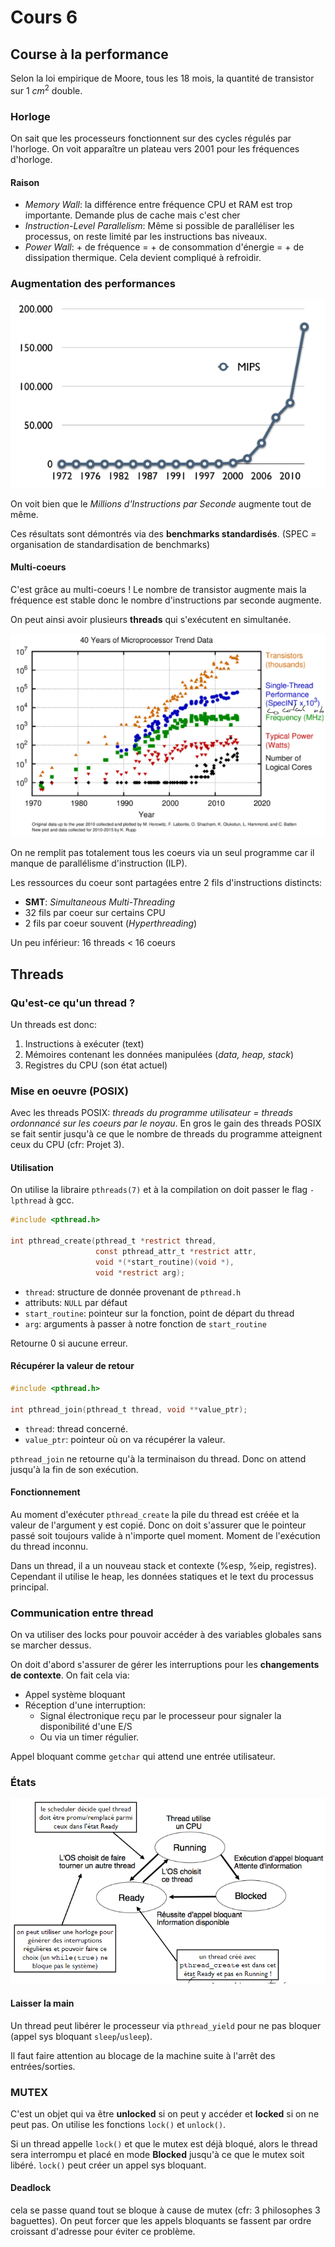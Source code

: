 

# Cours 6

## Course à la performance

Selon la loi empirique de Moore, tous les 18 mois, la quantité de transistor sur $1$ $cm^2$ double.

### Horloge

On sait que les processeurs fonctionnent sur des cycles régulés par l'horloge. On voit apparaître un plateau vers 2001 pour les fréquences d'horloge.

#### Raison

- *Memory Wall*: la différence entre fréquence CPU et RAM est trop importante. Demande plus de cache mais c'est cher
- *Instruction-Level Parallelism*: Même si possible de paralléliser les processus, on reste limité par les instructions bas niveaux.
- *Power Wall*: + de fréquence = + de consommation d'énergie = + de dissipation thermique. Cela devient compliqué à refroidir.

### Augmentation des performances

![Alt text](image-22.png)

On voit bien que le *Millions d'Instructions par Seconde* augmente tout de même. 

Ces résultats sont démontrés via des **benchmarks standardisés**. (SPEC = organisation de standardisation de benchmarks)

#### Multi-coeurs

C'est grâce au multi-coeurs ! Le nombre de transistor augmente mais la fréquence est stable donc le nombre d'instructions par seconde augmente.

On peut ainsi avoir plusieurs **threads** qui s'exécutent en simultanée.

![Alt text](image-23.png)

On ne remplit pas totalement tous les coeurs via un seul programme car il manque de parallélisme d'instruction (ILP). 

Les ressources du coeur sont partagées entre 2 fils d'instructions distincts:

- **SMT**: *Simultaneous Multi-Threading*
- 32 fils par coeur sur certains CPU
- 2 fils par coeur souvent (*Hyperthreading*)

Un peu inférieur: 16 threads < 16 coeurs

## Threads

### Qu'est-ce qu'un thread ?

Un threads est donc:

1. Instructions à exécuter (text)
2. Mémoires contenant les données manipulées (*data, heap, stack*)
3. Registres du CPU (son état actuel)

### Mise en oeuvre (POSIX)

Avec les threads POSIX: *threads du programme utilisateur = threads ordonnancé sur les coeurs par le noyau*. En gros le gain des threads POSIX se fait sentir jusqu'à ce que le nombre de threads du programme atteignent ceux du CPU (cfr: Projet 3).

#### Utilisation

On utilise la libraire `pthreads(7)` et à la compilation on doit passer le flag `-lpthread` à gcc.

```c
#include <pthread.h>

int pthread_create(pthread_t *restrict thread,
                   const pthread_attr_t *restrict attr,
                   void *(*start_routine)(void *),
                   void *restrict arg);
``` 

- `thread`: structure de donnée provenant de `pthread.h`
- attributs: `NULL` par défaut
- `start_routine`: pointeur sur la fonction, point de départ du thread
- `arg`: arguments à passer à notre fonction de `start_routine`

Retourne $0$ si aucune erreur.

#### Récupérer la valeur de retour

```c
#include <pthread.h>

int pthread_join(pthread_t thread, void **value_ptr);
```

- `thread`: thread concerné.
- `value_ptr`: pointeur où on va récupérer la valeur.

`pthread_join` ne retourne qu'à la terminaison du thread. Donc on attend jusqu'à la fin de son exécution.

#### Fonctionnement

Au moment d'exécuter `pthread_create` la pile du thread est créée et la valeur de l'argument y est copié. Donc on doit s'assurer que le pointeur passé soit toujours valide à n'importe quel moment. Moment de l'exécution du thread inconnu.

Dans un thread, il a un nouveau stack et contexte (%esp, %eip, registres). Cependant il utilise le heap, les données statiques et le text du processus principal.

### Communication entre thread

On va utiliser des locks pour pouvoir accéder à des variables globales sans se marcher dessus. 

On doit d'abord s'assurer de gérer les interruptions pour les **changements de contexte**. On fait cela via:

- Appel système bloquant
- Réception d'une interruption:
  - Signal électronique reçu par le processeur pour signaler la disponibilité d'une E/S
  - Ou via un timer régulier.

Appel bloquant comme `getchar` qui attend une entrée utilisateur.

### États

![Alt text](image-24.png)

#### Laisser la main

Un thread peut libérer le processeur via `pthread_yield` pour ne pas bloquer (appel sys bloquant `sleep`/`usleep`). 

Il faut faire attention au blocage de la machine suite à l'arrêt des entrées/sorties.

### MUTEX

C'est un objet qui va être **unlocked** si on peut y accéder et **locked** si on ne peut pas. On utilise les fonctions `lock()` et `unlock()`. 

Si un thread appelle `lock()` et que le mutex est déjà bloqué, alors le thread sera interrompu et placé en mode **Blocked** jusqu'à ce que le mutex soit libéré. `lock()` peut créer un appel sys bloquant.

#### Deadlock

cela se passe quand tout se bloque à cause de mutex (cfr: 3 philosophes 3 baguettes). On peut forcer que les appels bloquants se fassent par ordre croissant d'adresse pour éviter ce problème.


